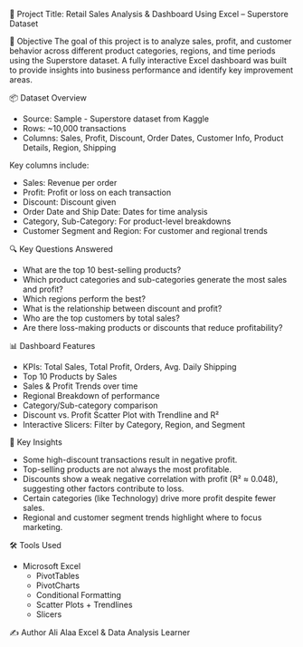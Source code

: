📌 Project Title:
Retail Sales Analysis & Dashboard Using Excel – Superstore Dataset

🎯 Objective
The goal of this project is to analyze sales, profit, and customer behavior across different product categories, regions, and time periods using the Superstore dataset. A fully interactive Excel dashboard was built to provide insights into business performance and identify key improvement areas.

📦 Dataset Overview
- Source: Sample - Superstore dataset from Kaggle
- Rows: ~10,000 transactions
- Columns: Sales, Profit, Discount, Order Dates, Customer Info, Product Details, Region, Shipping

Key columns include:
- Sales: Revenue per order
- Profit: Profit or loss on each transaction
- Discount: Discount given
- Order Date and Ship Date: Dates for time analysis
- Category, Sub-Category: For product-level breakdowns
- Customer Segment and Region: For customer and regional trends

🔍 Key Questions Answered
- What are the top 10 best-selling products?
- Which product categories and sub-categories generate the most sales and profit?
- Which regions perform the best?
- What is the relationship between discount and profit?
- Who are the top customers by total sales?
- Are there loss-making products or discounts that reduce profitability?

📊 Dashboard Features
- KPIs: Total Sales, Total Profit, Orders, Avg. Daily Shipping
- Top 10 Products by Sales
- Sales & Profit Trends over time
- Regional Breakdown of performance
- Category/Sub-category comparison
- Discount vs. Profit Scatter Plot with Trendline and R²
- Interactive Slicers: Filter by Category, Region, and Segment

🧠 Key Insights
- Some high-discount transactions result in negative profit.
- Top-selling products are not always the most profitable.
- Discounts show a weak negative correlation with profit (R² ≈ 0.048), suggesting other factors contribute to loss.
- Certain categories (like Technology) drive more profit despite fewer sales.
- Regional and customer segment trends highlight where to focus marketing.

🛠 Tools Used
- Microsoft Excel
  - PivotTables
  - PivotCharts
  - Conditional Formatting
  - Scatter Plots + Trendlines
  - Slicers

✍️ Author
Ali Alaa
Excel & Data Analysis Learner
